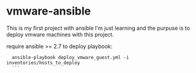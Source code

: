 # vmware-ansible
This is my first project with ansible
I'm just learning and the purpuse is to deploy vmware machines with this project.



require ansible >= 2.7
to deploy playbook:
  ```
    ansible-playbook deploy_vmware_guest.yml -i inventories/hosts_to_deploy 
    ```

  
